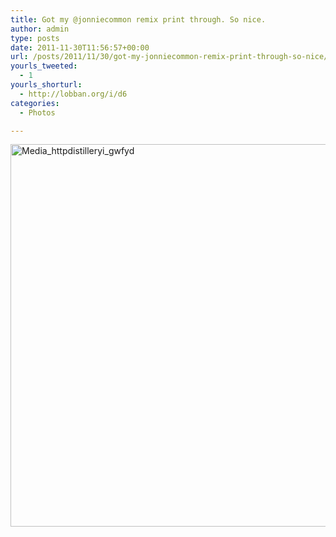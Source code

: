 ```yaml
---
title: Got my @jonniecommon remix print through. So nice.
author: admin
type: posts
date: 2011-11-30T11:56:57+00:00
url: /posts/2011/11/30/got-my-jonniecommon-remix-print-through-so-nice/
yourls_tweeted:
  - 1
yourls_shorturl:
  - http://lobban.org/i/d6
categories:
  - Photos

---
```

<div class='posterous_autopost'>
  <a href="http://instagr.am/p/WnMna/"></p> 
  
  <div class='p_embed p_image_embed'>
    <a href="http://getfile3.posterous.com/getfile/files.posterous.com/nonimage/BjFDocGiJAlFzCEamfdHFFnJGnCIlpyFFajfvIppgpuydiqnzAgjpJakoqgh/media_httpdistilleryi_GwFyD.jpg.scaled1000.jpg"><img alt="Media_httpdistilleryi_gwfyd" height="612" src="http://getfile3.posterous.com/getfile/files.posterous.com/nonimage/BjFDocGiJAlFzCEamfdHFFnJGnCIlpyFFajfvIppgpuydiqnzAgjpJakoqgh/media_httpdistilleryi_GwFyD.jpg.scaled1000.jpg" width="612" /></a>
  </div>
  
  <p>
    </a></div>